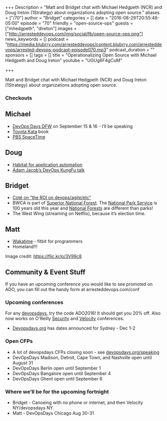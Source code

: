 +++
Description = "Matt and Bridget chat with Michael Hedgpeth (NCR) and Doug Ireton (1Strategy) about organizations adopting open source."
aliases = ["/70"]
author = "Bridget"
categories = []
date = "2016-08-29T20:55:48-05:00"
episode = "70"
friendly = "open-source-ops"
guests = ["mhedgpeth", "direton"]
images = ["http://arresteddevops.com/img/social/fb/open-source-ops.png"]
news_keywords = []
podcast = "https://media.blubrry.com/arresteddevops/content.blubrry.com/arresteddevops/arrested-devops-podcast-episode070.mp3"
podcast_duration = ""
sponsors = []
tags = []
title = "Operationalizing Open Source with Michael Hedgpeth and Doug Ireton"
youtube = "UGUg6F4gCuM"

+++

Matt and Bridget chat with Michael Hedgpeth (NCR) and Doug Ireton (1Strategy) about organizations adopting open source.


### Checkouts

## Michael
* [DevOps Days DFW](https://www.devopsdays.org/events/2016-dallas/welcome/) on September 15 & 16 - I’ll be speaking
* [Toyota Kata](https://www.amazon.com/Toyota-Kata-Managing-Improvement-Adaptiveness/dp/0071635238/ref=sr_1_1?s=books&ie=UTF8&qid=1472494412&sr=1-1&keywords=toyota+kata) book
* [PBS SpaceTime](https://www.youtube.com/channel/UC7_gcs09iThXybpVgjHZ_7g)

## Doug
* [Habitat for application automation](https://www.habitat.sh/)
* [Adam Jacob’s DevOps KungFu talk](https://www.youtube.com/watch?v=_DEToXsgrPc)

## Bridget
* [Coté on “the ROI on devops/agile/etc”](https://cote.io/2016/08/27/roi-for-agile-and-devops/)
* BWCA is part of [Superior National Forest](http://www.recreation.gov/wildernessAreaDetails.do?contractCode=NRSO&parkId=72600). The [National Park Service](https://www.nps.gov/index.htm) is 100 years old this year and [National Forests](http://www.fs.fed.us/) are different than parks!
* The West Wing (streaming on Netflix), because it’s election time.

## Matt
* [Wakatime](http://wakatime.com) - fitbit for programmers
* Homeland!!!

Image credit: https://flic.kr/p/3V99c8

## Community & Event Stuff
If you have an upcoming conference you would like to see promoted on ADO, you can fill out the handy form at arresteddevops.com/conf

### Upcoming conferences

For any [devopsdays](http://devopsdays.org), try the code ADO2016! It should get you 20% off.
Also now works on O'Reilly [Security](http://conferences.oreilly.com/security) and [Velocity](http://conferences.oreilly.com/velocity) conferences.

* [Devopsdays.org](https://devopsdays.org) has dates announced for Sydney - Dec 1-2

### Open CFPs

* A lot of devopsdays CFPs closing soon - see [devopsdays.org/speaking](https://devopsdays.org/speaking)
* DevOpsDays Madison, Detroit, Cape Town, and Nashville open until August 31
* DevOpsDays Berlin open until September 1
* DevOpsDays Bangalore open until September 4
* DevOpsDays Ghent open until September 6

### Where we’ll be for the upcoming fortnight

* Bridget - Canoeing with no phone or internet, and then Velocity NY/devopsdays NY.
* Matt - DevOpsDays Chicago Aug 30-31

